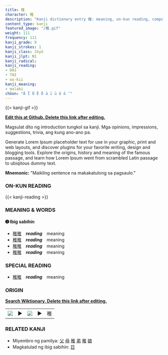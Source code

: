 ```yaml
---
title: 稚
character: 稚
description: "Kanji dictionary entry 稚: meaning, on-kun reading, compounds, origin, related kanji"
content_type: kanji
featured_image: "/稚.gif"
weight: 111
frequency: 111
kanji_grade: 9
kanji_strokes: 1
kanji_class: Jōyō
kanji_jlpt: N1
kanji_radical: 
kanji_reading: 
- DAI
- TAI
- oo-kii
kanji_meaning:
- malaki
chōon: "Ā Ī Ū Ē Ō ā ī ū ē ō ’"
---
```

[//]: # (Don't edit the line below. Kanji animated GIF code is automatically generated.)
{{< kanji-gif >}}

[//]: # (Edit below this line.)

**[Edit this at Github. Delete this link after editing.](https://github.com/tim0g/tim/tree/main/content/kanji/稚/index.md)**

Magsulat dito ng introduction tungkol sa kanji. Mga opinions, impressions, suggestions, trivia, ang kung ano-ano pa.

Generate Lorem Ipsum placeholder text for use in your graphic, print and web layouts, and discover plugins for your favorite writing, design and blogging tools. Explore the origins, history and meaning of the famous passage, and learn how Lorem Ipsum went from scrambled Latin passage to ubiqitous dummy text.
 
**Mnemonic:** "Maikling sentence na makakatulong sa pagsaulo."

### ON-KUN READING

[//]: # (Don't edit the line below. ON-KUN READING code is automatically generated.)
{{< kanji-reading >}}

### MEANING & WORDS

#### ➊ **Ibig sabihin**
  - [稚](../稚)[稚](../稚)　***reading***　meaning
  - [稚](../稚)[稚](../稚)　***reading***　meaning
  - [稚](../稚)[稚](../稚)　***reading***　meaning
  - [稚](../稚)[稚](../稚)　***reading***　meaning

### SPECIAL READING
  - [稚](../稚)[稚](../稚)　***reading***　meaning

### ORIGIN

**[Search Wiktionary. Delete this link after editing.](https://wiktionary.org/wiki/稚)**
<table class="kanji-table"><tr><td>
<img src="60px-稚-bronze.svg.png">
</td><td>▶</td><td>
<img src="60px-稚-oracle.svg.png">
</td><td>▶</td>
<td class="kanji-origin">稚</td>
</tr></table>

### RELATED KANJI
- Miyembro ng pamilya: [父](../父) [母](../母) [稚](../稚) [弟](../弟) [稚](../稚) [娘](../娘)
- Magkatulad ng ibig sabihin: [日](../日)
